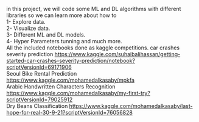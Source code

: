 in this project, we will code some ML and DL algorithms with different libraries so we can learn more about how to 
<br>1- Explore data.
<br>2- Visualize data.
<br>3- Different ML and DL models.
<br>4- Hyper Parameters tunning and much more.
<br>All the included notebooks done as kaggle competitions.<bt>
car crashes severity prediction https://www.kaggle.com/suhaibalihassan/getting-started-car-crashes-severity-prediction/notebook?scriptVersionId=69171906<br>
Seoul Bike Rental Prediction https://www.kaggle.com/mohamedalkasaby/mpkfa<br>
Arabic Handwritten Characters Recognition https://www.kaggle.com/mohamedalkasaby/my-first-try?scriptVersionId=79025912<br>
Dry Beans Classification https://www.kaggle.com/mohamedalkasaby/last-hope-for-real-30-9-21?scriptVersionId=76056828
  
